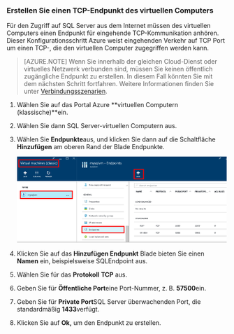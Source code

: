 ### <a name="create-a-tcp-endpoint-for-the-virtual-machine"></a>Erstellen Sie einen TCP-Endpunkt des virtuellen Computers

Für den Zugriff auf SQL Server aus dem Internet müssen des virtuellen Computers einen Endpunkt für eingehende TCP-Kommunikation anhören. Dieser Konfigurationsschritt Azure weist eingehenden Verkehr auf TCP Port um einen TCP-, die den virtuellen Computer zugegriffen werden kann.

>[AZURE.NOTE] Wenn Sie innerhalb der gleichen Cloud-Dienst oder virtuelles Netzwerk verbunden sind, müssen Sie keinen öffentlich zugängliche Endpunkt zu erstellen. In diesem Fall könnten Sie mit dem nächsten Schritt fortfahren. Weitere Informationen finden Sie unter [Verbindungsszenarien](../articles/virtual-machines/virtual-machines-windows-classic-sql-connect.md#connection-scenarios).

1. Wählen Sie auf das Portal Azure **virtuellen Computern (klassische)**ein.

2. Wählen Sie dann SQL Server-virtuellen Computern aus.

3. Wählen Sie **Endpunkte**aus, und klicken Sie dann auf die Schaltfläche **Hinzufügen** am oberen Rand der Blade Endpunkte.

    ![Portal Schritte für die Erstellung von Endpunkt](./media/virtual-machines-sql-server-connection-steps/portal-endpoint-creation.png)

4. Klicken Sie auf das **Hinzufügen Endpunkt** Blade bieten Sie einen **Namen** ein, beispielsweise SQLEndpoint aus.

5. Wählen Sie für das **Protokoll** **TCP** aus.

6. Geben Sie für **Öffentliche Port**eine Port-Nummer, z. B. **57500**ein.

7. Geben Sie für **Private Port**SQL Server überwachenden Port, die standardmäßig **1433**verfügt.

6. Klicken Sie auf **Ok,** um den Endpunkt zu erstellen.
